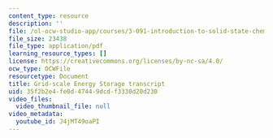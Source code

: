 ```yaml
---
content_type: resource
description: ''
file: /ol-ocw-studio-app/courses/3-091-introduction-to-solid-state-chemistry-fall-2018/J4jMT49oaPI_transcript.pdf
file_size: 23438
file_type: application/pdf
learning_resource_types: []
license: https://creativecommons.org/licenses/by-nc-sa/4.0/
ocw_type: OCWFile
resourcetype: Document
title: Grid-scale Energy Storage transcript
uid: 35f2b2e4-fe0d-4744-9dcd-f3330d20d230
video_files:
  video_thumbnail_file: null
video_metadata:
  youtube_id: J4jMT49oaPI
---
```

